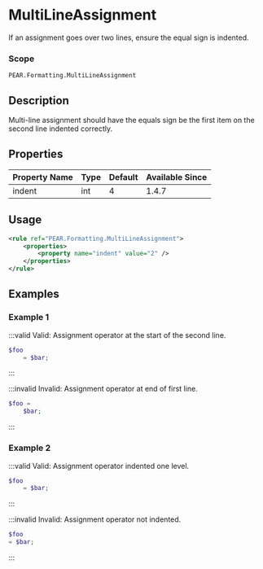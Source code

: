 # MultiLineAssignment

If an assignment goes over two lines, ensure the equal sign is indented.

### Scope

`PEAR.Formatting.MultiLineAssignment`

## Description

Multi-line assignment should have the equals sign be the first item on the second line indented correctly.

## Properties

| Property Name | Type | Default | Available Since |
| ------------- | ---- | ------- | --------------- |
| indent        | int  | 4       | 1.4.7           |

## Usage

```xml
<rule ref="PEAR.Formatting.MultiLineAssignment">
    <properties>
        <property name="indent" value="2" />
    </properties>
</rule>
```

## Examples

### Example 1

:::valid Valid: Assignment operator at the start of the second line.
```php
$foo
    = $bar;
```
:::

:::invalid Invalid: Assignment operator at end of first line.
```php
$foo =
    $bar;
```
:::

### Example 2

:::valid Valid: Assignment operator indented one level.
```php
$foo
    = $bar;
```
:::

:::invalid Invalid: Assignment operator not indented.
```php
$foo
= $bar;
```
:::